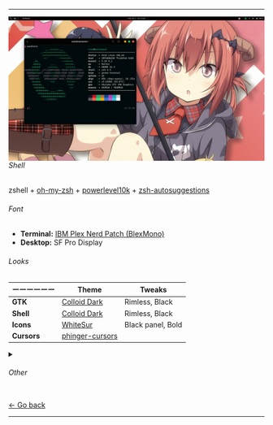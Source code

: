 ** **
<a href="https://raw.githubusercontent.com/czarhex/dotfiles/main/images/2022-07-07-nocturnal.png"><img src="/images/2022-07-07-nocturnal.png" align="right" width="520"></a>

###### Shell
zshell + [oh-my-zsh](https://ohmyz.sh/) + [powerlevel10k](https://github.com/romkatv/powerlevel10k) + [zsh-autosuggestions](https://github.com/zsh-users/zsh-autosuggestions)

###### Font
* **Terminal:** [IBM Plex Nerd Patch (BlexMono)](https://www.nerdfonts.com/font-downloads)
* **Desktop:** SF Pro Display

###### Looks

| ーーーーーー | Theme | Tweaks |
| --- | --- | --- |
| **GTK** | [Colloid Dark](https://www.pling.com/p/1661959) | Rimless, Black |
| **Shell** | [Colloid Dark](https://www.pling.com/p/1661959) | Rimless, Black |
| **Icons** | [WhiteSur](https://www.pling.com/p/1405756) | Black panel, Bold |
| **Cursors** | [phinger-cursors](https://www.pling.com/p/1690782) | |

<details>
<summary><h6>Other</h6></summary>
<ul>
  <li>
    <b>Display Manager ー</b> GDM
  </li>
  <li>
    <b>Screensaver/Locker ー</b> gnome-screensaver
  </li>
  <li>
    <b>Miscellaneous ー</b> TLP, networkmananger-openvpn plugin w/ ProtonVPN, gnome-weather
  </li>
  </br>
  <details>
      <summary><b>Gnome Extensions</b><i> (Click to view)</i></summary>
      <ul>
        <li><a href="https://extensions.gnome.org/extension/615/appindicator-support/">Appindicator support</a></li>
        <li><a href="https://extensions.gnome.org/extension/3499/application-volume-mixer/">Application Volume Mixer</a></li>
        <li><a href="https://extensions.gnome.org/extension/3628/arcmenu/">ArcMenu</a></li>
        <li><a href="https://extensions.gnome.org/extension/3843/just-perfection/">Just Perfection</a></li>
        <li><a href="https://extensions.gnome.org/extension/4693/rounded-system-menu-buttons/">Rounded System Menu Buttons</a></li>
        <li><a href="https://extensions.gnome.org/extension/906/sound-output-device-chooser/">Sound Input & Output Device Chooser</a></li>
        <li><a href="https://extensions.gnome.org/extension/4798/thinkpad-battery-threshold/">Thinkpad Battery Threshold</a></li>
        <li><a href="https://extensions.gnome.org/extension/19/user-themes/">User Themes</a></li>
        <li><a href="https://extensions.gnome.org/extension/3952/workspace-indicator/">Workspace indicator</a></li>
        <li><a href="https://extensions.gnome.org/extension/7/removable-drive-menu/">Removable Drive Menu</a></li>
        <li><a href="https://extensions.gnome.org/extension/2741/remove-alttab-delay-v2/">Remove Alt+Tab Delay</a></li>
        <li><a href="https://extensions.gnome.org/extension/4135/espresso/">Espresso</a></li>
      </ul>
  </details>
</ul>
</details>

[← Go back](https://github.com/czarhex/dotfiles#readme)
** **

